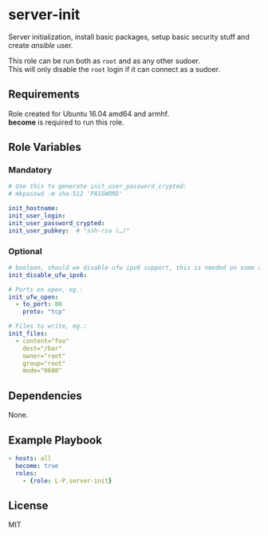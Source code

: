 # server-init
Server initialization, install basic packages, setup basic security stuff and
create _ansible_ user.

This role can be run both as `root` and as any other sudoer.  
This will only disable the `root` login if it can connect as a sudoer.

## Requirements
Role created for Ubuntu 16.04 amd64 and armhf.  
**become** is required to run this role.

## Role Variables
### Mandatory
```yaml
# Use this to generate init_user_password_crypted:
# mkpasswd -m sha-512 'PASSWORD'

init_hostname:
init_user_login:
init_user_password_crypted:
init_user_pubkey:  # "ssh-rsa (…)"
```

### Optional
```yaml
# boolean, should we disable ufw ipv6 support, this is needed on some armhf hosts.
init_disable_ufw_ipv6:

# Ports en open, eg.:
init_ufw_open:
  - to_port: 80
    proto: "tcp"

# Files to write, eg.:
init_files:
  - content="foo"
    dest="/bar"
    owner="root"
    group="root"
    mode="0600"
```

## Dependencies
None.

## Example Playbook
```yaml
- hosts: all
  become: true
  roles:
    - {role: L-P.server-init}
```

## License
MIT
